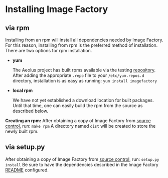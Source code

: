 # Installing Image Factory #

## via rpm ##
Installing from an rpm will install all dependencies needed by Image Factory.  For this reason, installing from rpm is the preferred method of installation.  There are two options for rpm installation.

* __yum__

    The Aeolus project has built rpms available via the testing [repository](http://repos.fedorapeople.org/repos/aeolus/packages-testing/).
    After adding the appropriate `.repo` file to your `/etc/yum.repos.d` directory, installation is as easy as running: `yum install imagefactory`

* __local rpm__

    We have not yet established a download location for built packages.  Until that time, one can easily build the rpm from the source as described below.

__Creating an rpm:__
After obtaining a copy of Image Factory from [source control](git://github.com/aeolusproject/image_factory.git), run: `make rpm`
A directory named `dist` will be created to store the newly built rpm.

## via setup.py ##
After obtaining a copy of Image Factory from [source control](git://github.com/aeolusproject/image_factory.git), run: `setup.py install`
Be sure to have the dependencies described in the Image Factory [README](https://github.com/aeolusproject/image_factory/blob/master/README.markdown) configured.
